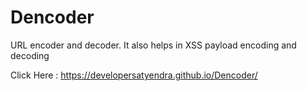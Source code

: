 # Dencoder
URL encoder and decoder. It also helps in XSS payload encoding and decoding

Click Here : https://developersatyendra.github.io/Dencoder/
